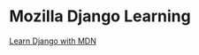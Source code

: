 # Mozilla Django Learning
[Learn Django with MDN](https://developer.mozilla.org/en-US/docs/Learn/Server-side/Django)
